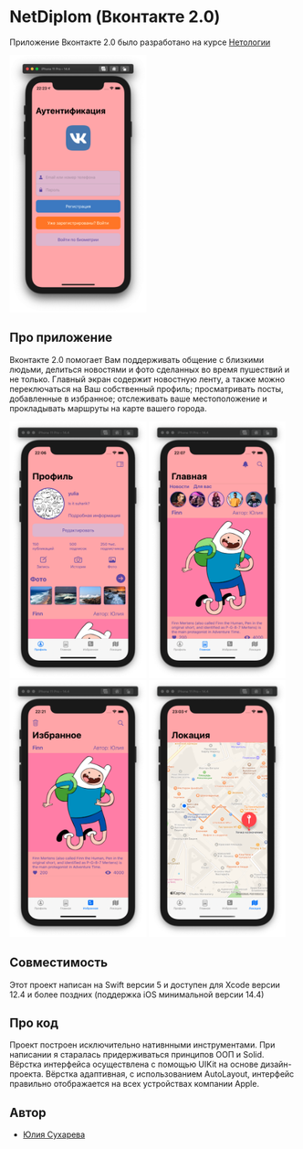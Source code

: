 # NetDiplom (Вконтакте 2.0)

Приложение Вконтакте 2.0 было разработано на курсе [Нетологии](https://netology.ru/)

<img src="Screenshots/Authorization.png" width = "240" height = "450"/>

## Про приложение

Вконтакте 2.0 помогает Вам поддерживать общение с близкими людьми, делиться новостями и фото сделанных во время пушествий и не только. Главный экран содержит новостную ленту, а также можно переключаться на Ваш собственный профиль; просматривать посты, добавленные в избранное; отслеживать ваше местоположение и прокладывать маршруты на карте вашего города.

<img src="Screenshots/Profile.png" width = "240" height = "450"/> <img src="Screenshots/Feeds.png" width = "240" height = "450"/> <img src="Screenshots/Favourites.png" width = "240" height = "450"/> <img src="Screenshots/Location.png" width = "240" height = "450"/>

## Совместимость

Этот проект написан на Swift версии 5 и доступен для Xcode версии 12.4 и более поздних (поддержка iOS минимальной версии 14.4)

## Про код

Проект построен исключительно нативнными инструментами. При написании я старалась придерживаться принципов ООП и Solid. Вёрстка интерфейса осуществлена с помощью UIKit на основе дизайн-проекта. Вёрстка адаптивная, с использованием AutoLayout, интерфейс правильно отображается на всех устройствах компании Apple.

## Автор

* [Юлия Сухарева](https://github.com/Suharik-228)
